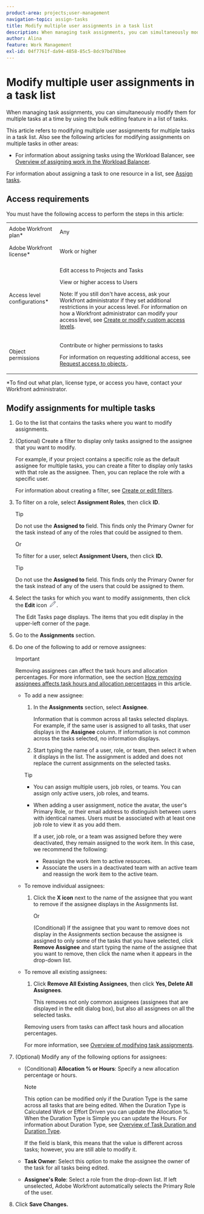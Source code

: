 ```yaml
---
product-area: projects;user-management
navigation-topic: assign-tasks
title: Modify multiple user assignments in a task list
description: When managing task assignments, you can simultaneously modify them for multiple tasks at a time by using the bulk editing feature in a list of tasks. 
author: Alina
feature: Work Management
exl-id: 04f7761f-da94-4858-85c5-8dc97bd78bee
---
```

# Modify multiple user assignments in a task list

<!--
<p>There is a similar article in Resource Scheduling and a similar one for Issues; when things change, you might need to update all 3</p>
-->

When managing task assignments, you can simultaneously modify them for multiple tasks at a time by using the bulk editing feature in a list of tasks. 

This article refers to modifying multiple user assignments for multiple tasks in a task list. Also see the following articles for modifying assignments on multiple tasks in other areas:

* For information about assigning tasks using the Workload Balancer, see [Overview of assigning work in the Workload Balancer](../../../resource-mgmt/workload-balancer/assign-work-in-workload-balancer.md).

For information about assigning a task to one resource in a list, see [Assign tasks](../../../manage-work/tasks/assign-tasks/assign-tasks.md).

## Access requirements

You must have the following access to perform the steps in this article:

<table style="table-layout:auto"> 
 <col> 
 <col> 
 <tbody> 
  <tr> 
   <td role="rowheader">Adobe Workfront plan*</td> 
   <td> <p>Any</p> </td> 
  </tr> 
  <tr> 
   <td role="rowheader">Adobe Workfront license*</td> 
   <td> <p>Work or higher</p> </td> 
  </tr> 
  <tr> 
   <td role="rowheader">Access level configurations*</td> 
   <td> <p>Edit access to Projects and Tasks</p> <p>View or higher access to Users</p> <p>Note: If you still don't have access, ask your Workfront administrator if they set additional restrictions in your access level. For information on how a Workfront administrator can modify your access level, see <a href="../../../administration-and-setup/add-users/configure-and-grant-access/create-modify-access-levels.md" class="MCXref xref">Create or modify custom access levels</a>.</p> </td> 
  </tr> 
  <tr> 
   <td role="rowheader">Object permissions</td> 
   <td> <p>Contribute or higher permissions to tasks</p> <p>For information on requesting additional access, see <a href="../../../workfront-basics/grant-and-request-access-to-objects/request-access.md" class="MCXref xref">Request access to objects </a>.</p> </td> 
  </tr> 
 </tbody> 
</table>

&#42;To find out what plan, license type, or access you have, contact your Workfront administrator.

<!--
<div data-mc-conditions="QuicksilverOrClassic.Draft mode">
<h2>When to modify user assignments on tasks</h2>
<p>(NOTE: moved to the new article: /Content/Manage work/Tasks/Assign tasks/modify-task-assignments-overview.htm) </p>
<p>You might want to modify the user assignments for multiple tasks for a variety of reasons, including the following:</p>
<ul>
<li>Users join or leave your team</li>
<li> <p>A user takes a vacation that extends beyond task due dates</p> <note type="note">
When assigning users to work, their availability according to their schedules affects the Planned and Projected Dates of tasks. For information about schedules, see
<a href="../../../administration-and-setup/set-up-workfront/configure-timesheets-schedules/create-schedules.md" class="MCXref xref">Create a schedule</a>.
</note> </li>
<li>A specific role or user is set as the assignee for multiple tasks and you want to quickly modify all items to be assigned to a different user or role</li>
</ul>
<p><strong>How removing assignees affects task hours and allocation percentages</strong></p>
<p>(NOTE: move to the new article: /Content/Manage work/Tasks/Assign tasks/modify-task-assignments-overview.htm) </p>
<p>Removing users can affect task hours and allocation percentages. The effect that removing a user has on the task depends on the Duration Type that was selected for the task. For information about Duration&nbsp;Type, see <a href="../../../manage-work/tasks/taskdurtn/task-duration-and-duration-type.md" class="MCXref xref">Overview of Task Duration and Duration Type</a>.</p>
<p>When you delete a user from a task with the following Duration&nbsp;Types:</p>
<ul>
<li> <p><strong>Simple:</strong> The planned hours assigned to that user are subtracted from the task's total planned hours.</p> <note type="important">
<span class="s1">This could negatively affect your project plan because it changes the total planned hours for the task and the project.</span>
</note> </li>
<li><span class="s1"><strong>Effort Driven:</strong> The allocation percentage does not change for other users.</span> </li>
<li><span class="s1"><strong>Calculated Assignment:</strong> The allocation percentages of other users are adjusted so that the total equals 100%.</span> </li>
<li><span class="s1"><strong>Calculated Work:</strong> The allocation percentage does not change for other users.</span> </li>
</ul>
</div>
-->

## Modify assignments for multiple tasks

1. Go to the list that contains the tasks where you want to modify assignments.
1. (Optional) Create a filter to display only tasks assigned to the assignee that you want to modify.

   For example, if your project contains a specific role as the default assignee for multiple tasks, you can create a filter to display only tasks with that role as the assignee. Then, you can replace the role with a specific user.

   For information about creating a filter, see [Create or edit filters](../../../reports-and-dashboards/reports/reporting-elements/create-filters.md). 


1. To filter on a role, select **Assignment Roles**, then click **ID**.

      >[!TIP]
      >
      >Do not use the **Assigned to** field. This finds only the Primary Owner for the task instead of any of the roles that could be assigned to them.

      Or

      To filter for a user, select **Assignment Users,** then click **ID.**

      >[!TIP]
      >
      >Do not use the **Assigned to** field. This finds only the Primary Owner for the task instead of any of the users that could be assigned to them.

1. Select the tasks for which you want to modify assignments, then click the **Edit** icon ![](assets/edit-icon.png).

   The Edit Tasks page displays. The items that you edit display in the upper-left corner of the page.

1. Go to the **Assignments** section.
1. Do one of the following to add or remove assignees:

   >[!IMPORTANT]
   >
   >Removing assignees can affect the task hours and allocation percentages. For more information, see the section [How removing assignees affects task hours and allocation percentages](#how-removing-assignees-affects-task-hours-and-allocation-percentages) in this article.

   * To add a new assignee:

      1. In the **Assignments** section, select **Assignee**.

         Information that is common across all tasks selected displays. For example, if the same user is assigned to all tasks, that user displays in the **Assignee**&nbsp;column. If information is not common across the tasks selected, no information displays.
      
      1. Start typing the name of a user, role, or team, then select it when it displays in the list. The assignment is added and does not replace the current assignments on the selected tasks.


      >[!TIP]
      >
      > * You can assign multiple users, job roles, or teams. You can assign only active users, job roles, and teams.
      >   
      > * When adding a user assignment, notice the avatar, the user's Primary Role, or their email address to distinguish between users with identical names. Users must be associated with at least one job role to view it as you add them.
      > 
      >   If a user, job role, or a team was assigned before they were deactivated, they remain assigned to the work item. In this case, we recommend the following:
      >   
      >     * Reassign the work item to active resources.
      >     * Associate the users in a deactivated team with an active team and reassign the work item to the active team.


   * To remove individual assignees:

      1. Click the **X icon** next to the name of the assignee that you want to remove if the assignee displays in the Assignments list.

         Or

         (Conditional) If the assignee that you want to remove does not display in the Assignments section because the assignee is assigned to only some of the tasks that you have selected, click **Remove Assignee** and start typing the name of the assignee that you want to remove, then click the name when it appears in the drop-down list.

   * To remove all existing assignees:

      1. Click **Remove All Existing Assignees**, then click **Yes, Delete All Assignees**.

         This removes not only common assignees (assignees that are displayed in the edit&nbsp;dialog box), but also all assignees on all the selected tasks.

      Removing users from tasks can affect task hours and allocation percentages.
      
      For more information, see [Overview of modifying task assignments](../../../manage-work/tasks/assign-tasks/modify-task-assignments-overview.md).

1. (Optional) Modify any of the following options for assignees:

   * (Conditional) **Allocation % or Hours**: Specify a new allocation percentage or hours.

     >[!NOTE]
     >
     >This option can be modified only if the Duration Type is the same across all tasks that are being edited. When the Duration Type is Calculated Work or Effort Driven you can update the Allocation %. When the Duration&nbsp;Type is Simple you can update the Hours. For information about Duration&nbsp;Type, see [Overview of Task Duration and Duration Type](../../../manage-work/tasks/taskdurtn/task-duration-and-duration-type.md).
     >
     >
     >If the field is blank, this means that the value is different across tasks; however, you are still able to modify it.

   * **Task Owner**: Select this option to make the assignee the owner of the task for all tasks being edited.
   * **Assignee's Role**: Select a role from the drop-down list. If left unselected, Adobe Workfront automatically selects the Primary Role of the user.

1. Click **Save Changes.**
